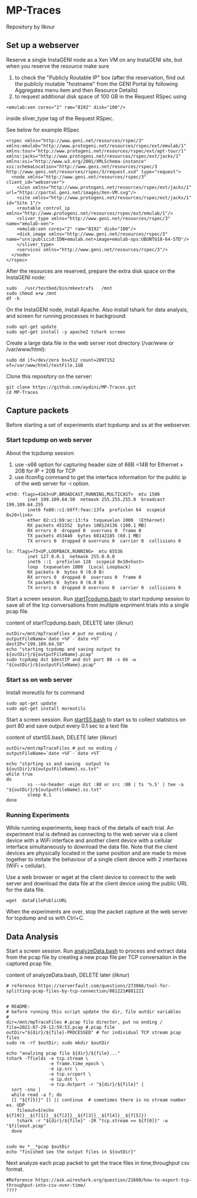 # MP-Traces

Repository by Ilknur

## Set up a webserver

Reserve a single InstaGENI node as a Xen VM on any InstaGENI site, but when you reserve the resource make sure 
1) to check the "Publicly Routable IP" box (after the reservation, find out the publicly routable "hostname" from the GENI Portal by following Aggregates menu item  and then Resource Details)
2) to request additional disk space of 100 GB in the Request RSpec using 
```
<emulab:xen cores="2" ram="8192" disk="100"/>
```
inside sliver_type tag of the Request RSpec. 

See below for example RSpec
```
<rspec xmlns="http://www.geni.net/resources/rspec/3" xmlns:emulab="http://www.protogeni.net/resources/rspec/ext/emulab/1" xmlns:tour="http://www.protogeni.net/resources/rspec/ext/apt-tour/1" xmlns:jacks="http://www.protogeni.net/resources/rspec/ext/jacks/1" xmlns:xsi="http://www.w3.org/2001/XMLSchema-instance" xsi:schemaLocation="http://www.geni.net/resources/rspec/3    http://www.geni.net/resources/rspec/3/request.xsd" type="request">
  <node xmlns="http://www.geni.net/resources/rspec/3" client_id="webserver">
    <icon xmlns="http://www.protogeni.net/resources/rspec/ext/jacks/1" url="https://portal.geni.net/images/Xen-VM.svg"/>
    <site xmlns="http://www.protogeni.net/resources/rspec/ext/jacks/1" id="Site 1"/>
    <routable_control_ip xmlns="http://www.protogeni.net/resources/rspec/ext/emulab/1"/>
    <sliver_type xmlns="http://www.geni.net/resources/rspec/3" name="emulab-xen">
    <emulab:xen cores="2" ram="8192" disk="100"/>
    <disk_image xmlns="http://www.geni.net/resources/rspec/3" name="urn:publicid:IDN+emulab.net+image+emulab-ops:UBUNTU18-64-STD"/>
    </sliver_type>
    <services xmlns="http://www.geni.net/resources/rspec/3"/>
  </node>
</rspec>
```

After the resources are reserved, prepare the extra disk space on the InstaGENI node:
```
sudo   /usr/testbed/bin/mkextrafs   /mnt
sudo chmod a+w /mnt
df -h
```

On the InstaGENI node, install Apache. Also install tshark for data analysis, and screen for running processes in background:

```
sudo apt-get update
sudo apt-get install -y apache2 tshark screen
```

Create a large data file in the web server root directory (/var/www or /var/www/html):

```
sudo dd if=/dev/zero bs=512 count=2097152 of=/var/www/html/testFile.1GB
```

Clone this repository on the server:

```
git clone https://github.com/aydini/MP-Traces.git
cd MP-Traces
```

## Capture packets

Before starting a set of experiments start tcpdump and ss at the webserver.

### Start tcpdump on web server
About the tcpdump session:
1) use -s66 option for capturing header size of 66B =14B for Ethernet + 20B for IP + 20B for TCP
2) use ifconfig command to get the interface information for the public ip of the web server for -i option. 
```
eth0: flags=4163<UP,BROADCAST,RUNNING,MULTICAST>  mtu 1500
        inet 199.109.64.50  netmask 255.255.255.0  broadcast 199.109.64.255
        inet6 fe80::c1:b9ff:feac:13fa  prefixlen 64  scopeid 0x20<link>
        ether 02:c1:b9:ac:13:fa  txqueuelen 1000  (Ethernet)
        RX packets 451552  bytes 100124136 (100.1 MB)
        RX errors 0  dropped 0  overruns 0  frame 0
        TX packets 453440  bytes 60142185 (60.1 MB)
        TX errors 0  dropped 0 overruns 0  carrier 0  collisions 0

lo: flags=73<UP,LOOPBACK,RUNNING>  mtu 65536
        inet 127.0.0.1  netmask 255.0.0.0
        inet6 ::1  prefixlen 128  scopeid 0x10<host>
        loop  txqueuelen 1000  (Local Loopback)
        RX packets 0  bytes 0 (0.0 B)
        RX errors 0  dropped 0  overruns 0  frame 0
        TX packets 0  bytes 0 (0.0 B)
        TX errors 0  dropped 0 overruns 0  carrier 0  collisions 0
```
Start a screen session. Run [startTcpdump.bash](startTcpdump.bash) to start tcpdump session to save all of the tcp conversations from multiple expriment trials into a single pcap file.

content of startTcpdump.bash, DELETE later (ilknur)
```
outDir=/mnt/mpTraceFiles # put no ending /
outputFileName=`date +%F`-`date +%T`
destIP="199.109.64.50"
echo "starting tcpdump and saving output to ${outDir}/${outputFileName}.pcap"
sudo tcpdump dst $destIP and dst port 80 -s 66 -w "${outDir}/${outputFileName}.pcap"
```

### Start ss on web server

Install moreutils for ts command

```
sudo apt-get update
sudo apt-get install moreutils
```

Start a screen session.  Run [startSS.bash](startSS.bash) to start ss to collect statistics on port 80 and save output every 0.1 sec to a text file 

content of startSS.bash, DELETE later (ilknur)
```
outDir=/mnt/mpTraceFiles # put no ending /
outputFileName=`date +%F`-`date +%T`

echo "starting ss and saving  output to ${outDir}/${outputFileName}.ss.txt"
while true
do
        ss --no-header -eipn dst :80 or src :80 | ts '%.S' | tee -a "${outDir}/${outputFileName}.ss.txt"
        sleep 0.1
done
```

### Running Experiments
While running experiments, keep track of the details of each trial. An experiment trial is defined as connecting to the web server via a client device with a WiFi interface and another client device with a cellular interface simultaneously to download the data file. Note that the client devices are physically located in the same position and are made to move together to imitate the behaviour of a single client device with 2 interfaces (WiFi + cellular). 

Use a web browser or wget at the client device to connect to the web server and download the data file at the client device using the public URL for the data file.

```
wget  dataFilePublicURL
```  
 
When the experiments are over, stop the packet capture at the web server for tcpdump and ss with Ctrl+C.

## Data Analysis
Start a screen session.  Run [analyzeData.bash](analyzeData.bash) to process and extract data from the pcap file by creating a new pcap file per TCP conversation in the captured pcap file.

content of analyzeData.bash, DELETE later (ilknur)
```
# reference https://serverfault.com/questions/273066/tool-for-splitting-pcap-files-by-tcp-connection/881221#881221


# README:
# before running this script update the dir, file outdir variables
#
dir=/mnt/mpTraceFiles #.pcap file director, put no ending /
file=2021-07-29-12:59:53.pcap #.pcap file
outDir="${dir}/${file}-PROCESSED" # for individual TCP stream pcap files
sudo rm -rf $outDir; sudo mkdir $outDir

echo "analzing pcap file ${dir}/${file}..."
tshark -Tfields -e tcp.stream \
                -e frame.time_epoch \
                -e ip.src \
                -e tcp.srcport \
                -e ip.dst \
                -e tcp.dstport -r "${dir}/${file}" |
  sort -snu |
  while read -a f; do
  [[ "${f[5]}" ]] || continue  # sometimes there is no stream number ex. UDP
    fileout=$(echo ${f[0]}__${f[1]}__${f[2]}__${f[3]}__${f[4]}__${f[5]})
    tshark -r "${dir}/${file}" -2R "tcp.stream == ${f[0]}" -w "$fileout.pcap"
  done


sudo mv *__*pcap $outDir
echo "finished see the output files in ${outDir}"
```

Next analyze each pcap packet to get the trace files in time,throughput csv format.
```
#Reference https://ask.wireshark.org/question/21680/how-to-export-tcp-throughput-into-csv-over-time/
????
```
